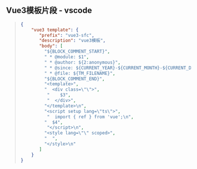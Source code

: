 ## Vue3模板片段 - vscode



> ```json
> {
>     "vue3 template": {
>        "prefix": "vue3-sfc",
>        "description": "vue3模板",
>        "body": [
>          "${BLOCK_COMMENT_START}",
>          " * @module: $1",
>          " * @author: ${2:anonymous}",
>          " * @since: ${CURRENT_YEAR}-${CURRENT_MONTH}-${CURRENT_DATE}",
>          " * @file: ${TM_FILENAME}",
>          "${BLOCK_COMMENT_END}",
>          "<template>",
>          "  <div class=\"\">",
> 			"    $3",
> 			"  </div>",
>          "</template>\n",
>          "<script setup lang=\"ts\">",
> 			"  import { ref } from 'vue';\n",
>          "  $4",
> 			"</script>\n",
>          "<style lang=\"\" scoped>",
>          "  ",
>          "</style>\n"
>        ]
>     }
> }
> ```
>
> 